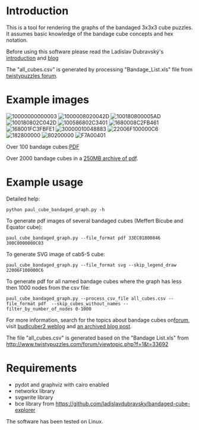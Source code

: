 

Introduction
============
This is a tool for rendering the graphs of the bandaged 3x3x3 cube puzzles.
It assumes basic knowledge of the bandage cube concepts and hex notation.

Before using this software please read the Ladislav Dubravský's [introduction](https://github.com/ladislavdubravsky/bandaged-cube-explorer) and [blog](https://ladislavdubravsky.wordpress.com/category/bandaged-3x3s/)

The "all\_cubes.csv" is generated by processing "Bandage\_List.xls" file from [twistypuzzles forum](http://www.twistypuzzles.com/forum/viewtopic.php?p=387776#p387776).

Example images
==============
![10000000000003](images/10000000000003.jpg)
![1000008020042D](images/1000008020042D.jpg)
![100180800005AD](images/100180800005AD.jpg)
![100180802C042D](images/100180802C042D.jpg)
![100586802C3401](images/100586802C3401.jpg)
![1680008C2FB461](images/1680008C2FB461.jpg)
![168001FC3FBFE1](images/168001FC3FBFE1.jpg)
![30000010048883](images/30000010048883.jpg)
![22006F100000C6](images/22006F100000C6.jpg)
![182800000](images/182800000.jpg)
![80200000](images/80200000.jpg)
![F7A00401](images/F7A00401.jpg)


Over 100 bandage cubes:[PDF](images/some_named_bandaged_cubes.pdf)

Over 2000 bandage cubes in a [250MB archive of pdf](https://drive.google.com/file/d/1SLcX1A35xX8fnC6Do4t7JdjtlQFfSqO1/view?usp=sharing).

Example usage
=============

Detailed help:
```
python paul_cube_bandaged_graph.py -h
```

To generate pdf images of several bandaged cubes (Meffert Bicube and Equator cube):
```
paul_cube_bandaged_graph.py --file_format pdf 33EC01800846 300C0000000C03
```

To generate SVG image of cab5-5 cube:
```
paul_cube_bandaged_graph.py --file_format svg --skip_legend_draw 22006F100000C6
```

To generate pdf for all named bandage cubes where the graph has less then 1000 nodes from the csv file:
```
paul_cube_bandaged_graph.py --process_csv_file all_cubes.csv --file_format pdf  --skip_cubes_without_names --filter_by_number_of_nodes 0-1000 
```


For more information, search for the topics about bandage cubes
on[forum](http://twistypuzzles.com/~sandy/forum/), visit [budlcuber2 weblog](https://budlcuber2.blogspot.com/search/label/Bandage%20Cube%20Kit) and [an archived blog post](https://web.archive.org/web/20150307203141/http://twistypuzzling.blogspot.com/2013/07/the-best-value-twisty-puzzle-ever.html).



The file "all\_cubes.csv" is generated based on the "Bandage List.xls" from http://www.twistypuzzles.com/forum/viewtopic.php?f=1&t=33692

Requirements
============

* pydot and graphviz with cairo enabled
* networkx library
* svgwrite library
* bce library from https://github.com/ladislavdubravsky/bandaged-cube-explorer

The software has been tested on Linux.


